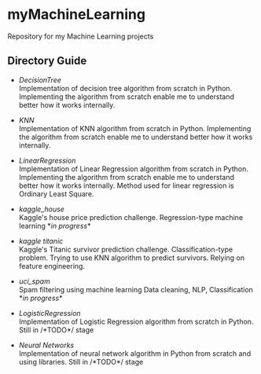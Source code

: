 # myMachineLearning
Repository for my Machine Learning projects

## Directory Guide
* _DecisionTree_  
Implementation of decision tree algorithm from scratch in Python. Implementing the
algorithm from scratch enable me to understand better how it works internally.

* _KNN_  
Implementation of KNN algorithm from scratch in Python. Implementing the
algorithm from scratch enable me to understand better how it works internally.

* _LinearRegression_  
Implementation of Linear Regression algorithm from scratch in Python. Implementing the
algorithm from scratch enable me to understand better how it works internally.
Method used for linear regression is Ordinary Least Square.


* _kaggle_house_  
Kaggle's house price prediction challenge. Regression-type machine learning
\**in progress*\*

* _kaggle titanic_  
Kaggle's Titanic survivor prediction challenge. Classification-type problem.
Trying to use KNN algorithm to predict survivors.
Relying on feature engineering.

* _uci_spam_  
Spam filtering using machine learning
Data cleaning, NLP, Classification
\**in progress*\*

* _LogisticRegression_  
Implementation of Logistic Regression algorithm from scratch in Python. Still in /\*TODO\*/ stage

* _Neural Networks_  
Implementation of neural network algorithm in Python from scratch and using libraries. Still in /\*TODO\*/ stage

